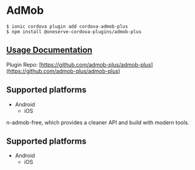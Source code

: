 # AdMob

```
$ ionic cordova plugin add cordova-admob-plus
$ npm install @oneserve-cordova-plugins/admob-plus
```

## [Usage Documentation](https://oneserve.gitbook.io/oneserve-cordova-plugins/plugins/admob-plus/)

Plugin Repo: [https://github.com/admob-plus/admob-plus](https://github.com/admob-plus/admob-plus)



## Supported platforms

- Android
  - iOS
  


n-admob-free, which provides a cleaner API and build with modern tools.

## Supported platforms

- Android
  - iOS
  


